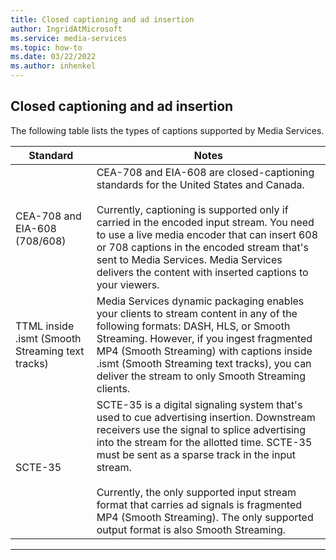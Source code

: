```yaml
---
title: Closed captioning and ad insertion
author: IngridAtMicrosoft
ms.service: media-services
ms.topic: how-to
ms.date: 03/22/2022
ms.author: inhenkel
---
```


## Closed captioning and ad insertion

The following table lists the types of captions supported by Media Services.

| Standard | Notes |
| -------- | ----- |
| CEA-708 and EIA-608 (708/608) | CEA-708 and EIA-608 are closed-captioning standards for the United States and Canada.<br/><br/>Currently, captioning is supported only if carried in the encoded input stream. You need to use a live media encoder that can insert 608 or 708 captions in the encoded stream that's sent to Media Services. Media Services delivers the content with inserted captions to your viewers. |
| TTML inside .ismt (Smooth Streaming text tracks) | Media Services dynamic packaging enables your clients to stream content in any of the following formats: DASH, HLS, or Smooth Streaming. However, if you ingest fragmented MP4 (Smooth Streaming) with captions inside .ismt (Smooth Streaming text tracks), you can deliver the stream to only Smooth Streaming clients. |
| SCTE-35 | SCTE-35 is a digital signaling system that's used to cue advertising insertion. Downstream receivers use the signal to splice advertising into the stream for the allotted time. SCTE-35 must be sent as a sparse track in the input stream.<br/><br/>Currently, the only supported input stream format that carries ad signals is fragmented MP4 (Smooth Streaming). The only supported output format is also Smooth Streaming. |

---
